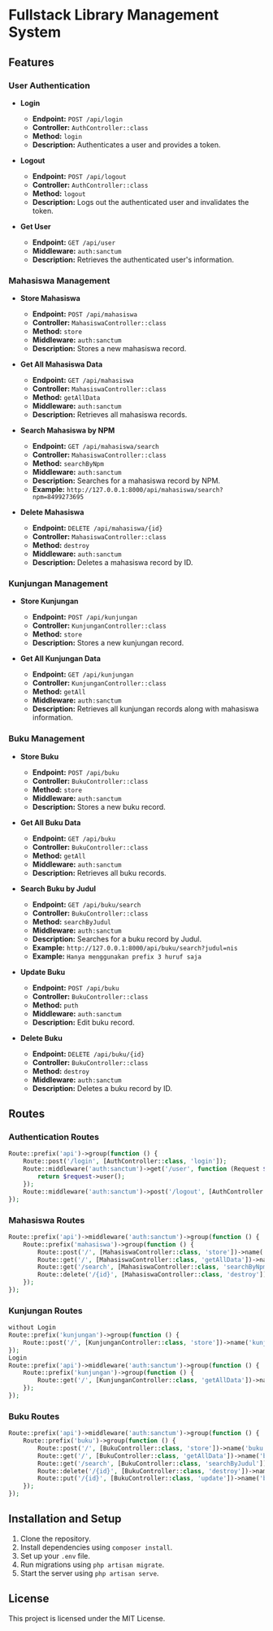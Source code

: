 # Fullstack Library Management System

## Features

### User Authentication

-   **Login**

    -   **Endpoint:** `POST /api/login`
    -   **Controller:** `AuthController::class`
    -   **Method:** `login`
    -   **Description:** Authenticates a user and provides a token.

-   **Logout**

    -   **Endpoint:** `POST /api/logout`
    -   **Controller:** `AuthController::class`
    -   **Method:** `logout`
    -   **Description:** Logs out the authenticated user and invalidates the token.

-   **Get User**
    -   **Endpoint:** `GET /api/user`
    -   **Middleware:** `auth:sanctum`
    -   **Description:** Retrieves the authenticated user's information.

### Mahasiswa Management

-   **Store Mahasiswa**

    -   **Endpoint:** `POST /api/mahasiswa`
    -   **Controller:** `MahasiswaController::class`
    -   **Method:** `store`
    -   **Middleware:** `auth:sanctum`
    -   **Description:** Stores a new mahasiswa record.

-   **Get All Mahasiswa Data**

    -   **Endpoint:** `GET /api/mahasiswa`
    -   **Controller:** `MahasiswaController::class`
    -   **Method:** `getAllData`
    -   **Middleware:** `auth:sanctum`
    -   **Description:** Retrieves all mahasiswa records.

-   **Search Mahasiswa by NPM**

    -   **Endpoint:** `GET /api/mahasiswa/search`
    -   **Controller:** `MahasiswaController::class`
    -   **Method:** `searchByNpm`
    -   **Middleware:** `auth:sanctum`
    -   **Description:** Searches for a mahasiswa record by NPM.
    -   **Example:** `http://127.0.0.1:8000/api/mahasiswa/search?npm=8499273695`

-   **Delete Mahasiswa**
    -   **Endpoint:** `DELETE /api/mahasiswa/{id}`
    -   **Controller:** `MahasiswaController::class`
    -   **Method:** `destroy`
    -   **Middleware:** `auth:sanctum`
    -   **Description:** Deletes a mahasiswa record by ID.

### Kunjungan Management

-   **Store Kunjungan**

    -   **Endpoint:** `POST /api/kunjungan`
    -   **Controller:** `KunjunganController::class`
    -   **Method:** `store`
    -   **Description:** Stores a new kunjungan record.

-   **Get All Kunjungan Data**
    -   **Endpoint:** `GET /api/kunjungan`
    -   **Controller:** `KunjunganController::class`
    -   **Method:** `getAll`
    -   **Middleware:** `auth:sanctum`
    -   **Description:** Retrieves all kunjungan records along with mahasiswa information.

### Buku Management

-   **Store Buku**

    -   **Endpoint:** `POST /api/buku`
    -   **Controller:** `BukuController::class`
    -   **Method:** `store`
    -   **Middleware:** `auth:sanctum`
    -   **Description:** Stores a new buku record.

-   **Get All Buku Data**

    -   **Endpoint:** `GET /api/buku`
    -   **Controller:** `BukuController::class`
    -   **Method:** `getAll`
    -   **Middleware:** `auth:sanctum`
    -   **Description:** Retrieves all buku records.

-   **Search Buku by Judul**

    -   **Endpoint:** `GET /api/buku/search`
    -   **Controller:** `BukuController::class`
    -   **Method:** `searchByJudul`
    -   **Middleware:** `auth:sanctum`
    -   **Description:** Searches for a buku record by Judul.
    -   **Example:** `http://127.0.0.1:8000/api/buku/search?judul=nis`
    -   **Example:** `Hanya menggunakan prefix 3 huruf saja`

-   **Update Buku**

    -   **Endpoint:** `POST /api/buku`
    -   **Controller:** `BukuController::class`
    -   **Method:** `puth`
    -   **Middleware:** `auth:sanctum`
    -   **Description:** Edit buku record.

-   **Delete Buku**
    -   **Endpoint:** `DELETE /api/buku/{id}`
    -   **Controller:** `BukuController::class`
    -   **Method:** `destroy`
    -   **Middleware:** `auth:sanctum`
    -   **Description:** Deletes a buku record by ID.

## Routes

### Authentication Routes

```php
Route::prefix('api')->group(function () {
    Route::post('/login', [AuthController::class, 'login']);
    Route::middleware('auth:sanctum')->get('/user', function (Request $request) {
        return $request->user();
    });
    Route::middleware('auth:sanctum')->post('/logout', [AuthController::class, 'logout']);
});
```

### Mahasiswa Routes

```php
Route::prefix('api')->middleware('auth:sanctum')->group(function () {
    Route::prefix('mahasiswa')->group(function () {
        Route::post('/', [MahasiswaController::class, 'store'])->name('mahasiswa.store');
        Route::get('/', [MahasiswaController::class, 'getAllData'])->name('mahasiswa.index');
        Route::get('/search', [MahasiswaController::class, 'searchByNpm'])->name('mahasiswa.search');
        Route::delete('/{id}', [MahasiswaController::class, 'destroy'])->name('mahasiswa.destroy');
    });
});
```

### Kunjungan Routes

```php
without Login
Route::prefix('kunjungan')->group(function () {
    Route::post('/', [KunjunganController::class, 'store'])->name('kunjungan.store');
});
Login
Route::prefix('api')->middleware('auth:sanctum')->group(function () {
    Route::prefix('kunjungan')->group(function () {
        Route::get('/', [KunjunganController::class, 'getAllData'])->name('kunjungan.index');
    });
});
```

### Buku Routes

```php
Route::prefix('api')->middleware('auth:sanctum')->group(function () {
    Route::prefix('buku')->group(function () {
        Route::post('/', [BukuController::class, 'store'])->name('buku.store');
        Route::get('/', [BukuController::class, 'getAllData'])->name('buku.index');
        Route::get('/search', [BukuController::class, 'searchByJudul'])->name('buku.search');
        Route::delete('/{id}', [BukuController::class, 'destroy'])->name('buku.destroy');
        Route::put('/{id}', [BukuController::class, 'update'])->name('buku.update');
    });
});
```

## Installation and Setup

1. Clone the repository.
2. Install dependencies using `composer install`.
3. Set up your `.env` file.
4. Run migrations using `php artisan migrate`.
5. Start the server using `php artisan serve`.

## License

This project is licensed under the MIT License.
